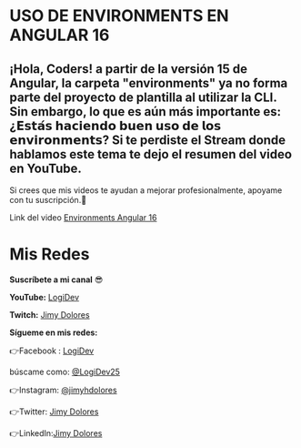 # USO DE ENVIRONMENTS EN ANGULAR 16

## ¡Hola, Coders! a partir de la versión 15 de Angular, la carpeta "environments" ya no forma parte del proyecto de plantilla al utilizar la CLI. Sin embargo, lo que es aún más importante es: ¿𝗘𝘀𝘁𝗮́𝘀 𝗵𝗮𝗰𝗶𝗲𝗻𝗱𝗼 𝗯𝘂𝗲𝗻 𝘂𝘀𝗼 𝗱𝗲 𝗹𝗼𝘀 𝗲𝗻𝘃𝗶𝗿𝗼𝗻𝗺𝗲𝗻𝘁𝘀? Si te perdiste el Stream donde hablamos este tema te dejo el resumen del video en YouTube.

Si crees que mis videos te ayudan a mejorar profesionalmente, apoyame con tu suscripción.🤗

Link del video [Environments Angular 16](https://youtu.be/-iWywOJF0hg)

# Mis Redes

**Suscríbete a mi canal** 😎

**YouTube:** [LogiDev](https://www.youtube.com/@LogiDev)

**Twitch:** [Jimy Dolores](https://www.twitch.tv/jimydolores)

**Sígueme en mis redes:**

👉Facebook : [LogiDev](https://facebook.com/LogiDev25)

búscame como: [@LogiDev25](https://facebook.com/LogiDev25)

👉Instagram: [@jimyhdolores](https://instagram.com/jimydolores/)

👉Twitter: [Jimy Dolores](https://twitter.com/jimydolores)

👉LinkedIn:[Jimy Dolores](https://linkedin.com/in/jimyhuachodolores/)
